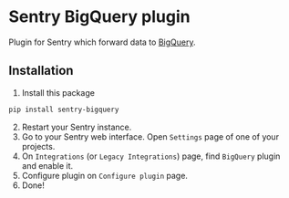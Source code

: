 # Sentry BigQuery plugin

Plugin for Sentry which forward data to [BigQuery](https://cloud.google.com/bigquery).


## Installation


1. Install this package

```bash
pip install sentry-bigquery
```
2. Restart your Sentry instance.
3. Go to your Sentry web interface. Open ``Settings`` page of one of your projects.
4. On ``Integrations`` (or ``Legacy Integrations``) page, find ``BigQuery`` plugin and enable it.
5. Configure plugin on ``Configure plugin`` page.
6. Done!
